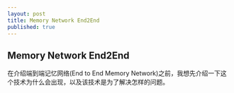 ```yaml
---
layout: post
title: Memory Network End2End
published: true
---
```


## Memory Network End2End

在介绍端到端记忆网络(End to End Memory Network)之前，我想先介绍一下这个技术为什么会出现，以及该技术是为了解决怎样的问题。

